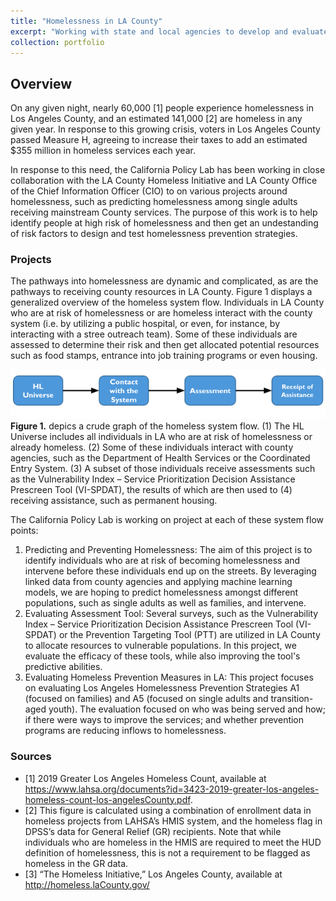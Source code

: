 ```yaml
---
title: "Homelessness in LA County"
excerpt: "Working with state and local agencies to develop and evaluate evidence-based solutions to homelessness. The California Policy Lab leverages expertise in data integration, predictive analytics, screening tools, and program evaluation to share real-time insights and build empirical evidence to improve outcomes for homeless individuals and families.<br/><br/><img src='/images/portfolioTwo.png'>"
collection: portfolio
---
```


## Overview 

On any given night, nearly 60,000 [1] people experience homelessness in Los Angeles County, and an estimated 141,000 [2] are homeless in any given year. In response to this growing crisis, voters in Los Angeles County passed Measure H, agreeing to increase their taxes to add an estimated $355 million in homeless services each year.

In response to this need, the California Policy Lab has been working in close collaboration with the LA County Homeless Initiative and LA County Office of the Chief Information Officer (CIO) to on various projects around homelessness, such as predicting homelessness among single adults receiving mainstream County services. The purpose of this work is to help identify people at high risk of homelessness and then get an undestanding of risk factors to design and test homelessness prevention strategies. 

### Projects

The pathways into homelessness are dynamic and complicated, as are the pathways to receiving county resources in LA County. Figure 1 displays a generalized overview of the homeless system flow. Individuals in LA County who are at risk of homelessness or are homeless interact with the county system (i.e. by utilizing a public hospital, or even, for instance, by interacting with a stree outreach team). Some of these individuals are assessed to determine their risk and then get allocated potential resources such as food stamps, entrance into job training programs or even housing. 

![Figure 1](/images/hlOne.png "Figure 1")
**Figure 1.** depics a crude graph of the homeless system flow. (1) The HL Universe includes all individuals in LA who are at risk of homelessness or already homeless. (2) Some of these individuals interact with county agencies, such as the Department of Health Services or the Coordinated Entry System. (3) A subset of those individuals receive assessments such as the Vulnerability Index – Service Prioritization Decision Assistance Prescreen Tool (VI-SPDAT), the results of which are then used to (4) receiving assistance, such as permanent housing. 

The California Policy Lab is working on project at each of these system flow points:
1. Predicting and Preventing Homelessness: The aim of this project is to identify individuals who are at risk of becoming homelessness and intervene before these individuals end up on the streets. By leveraging linked data from county agencies and applying machine learning models, we are hoping to predict homelessness amongst different populations, such as single adults as well as families, and intervene. 
2. Evaluating Assessment Tool: Several surveys, such as the Vulnerability Index – Service Prioritization Decision Assistance Prescreen Tool (VI-SPDAT) or the Prevention Targeting Tool (PTT) are utilized in LA County to allocate resources to vulnerable populations. In this project, we evaluate the efficacy of these tools, while also improving the tool's predictive abilities. 
3. Evaluating Homeless Prevention Measures in LA: This project focuses on evaluating Los Angeles Homelessness Prevention Strategies A1 (focused on families) and A5 (focused on single adults and transition-aged youth). The evaluation focused on who was being served and how; if there were ways to improve the services; and whether prevention programs are reducing inflows to homelessness. 

### Sources

* [1] 2019 Greater Los Angeles Homeless Count, available at https://www.lahsa.org/documents?id=3423-2019-greater-los-angeles-homeless-count-los-angelesCounty.pdf.
* [2] This figure is calculated using a combination of enrollment data in homeless projects from LAHSA’s HMIS system, and the homeless flag in DPSS’s data for
General Relief (GR) recipients. Note that while individuals who are homeless in the HMIS are required to meet the HUD definition of homelessness, this is not
a requirement to be flagged as homeless in the GR data.
* [3] “The Homeless Initiative,” Los Angeles County, available at http://homeless.laCounty.gov/


